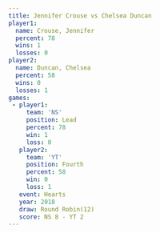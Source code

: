 ```yaml
---
title: Jennifer Crouse vs Chelsea Duncan
player1:                
  name: Crouse, Jennifer
  percent: 78           
  wins: 1               
  losses: 0             
player2:                
  name: Duncan, Chelsea 
  percent: 58           
  wins: 0               
  losses: 1             
games:
 - player1:        
     team: 'NS'    
     position: Lead
     percent: 78   
     win: 1        
     loss: 0       
   player2:          
     team: 'YT'      
     position: Fourth
     percent: 58     
     win: 0          
     loss: 1         
   event: Hearts        
   year: 2018           
   draw: Round Robin(12)
   score: NS 8 - YT 2   
---
```

